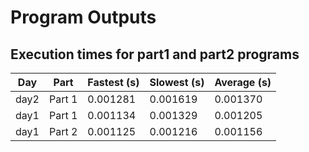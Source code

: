 # Program Outputs
## Execution times for part1 and part2 programs

| Day | Part | Fastest (s) | Slowest (s) | Average (s) |
| --- | ---- | ------------ | ------------ | ------------ |
| day2 | Part 1 | 0.001281 | 0.001619 | 0.001370 |
| day1 | Part 1 | 0.001134 | 0.001329 | 0.001205 |
| day1 | Part 2 | 0.001125 | 0.001216 | 0.001156 |